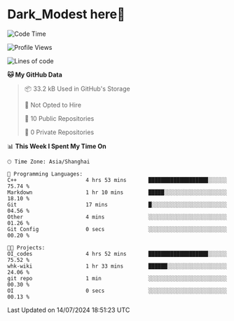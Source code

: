 # Dark_Modest here👋
<!--
<img align="left" src="https://github-readme-stats.vercel.app/api/top-langs/?username=DarkModest" height=255>
<img align="left" src="https://github-readme-stats.vercel.app/api?username=DarkModest&include_all_commits=true&count_private-true&custom_title=Dark_Modest'%20GitHub%20Stats&line_height=30&show_icons=true&hide_border=false&bg_color=ffffff&title_color=000000&icon_color=000000&text_color=463467"><br>
-->
<!--START_SECTION:waka-->
![Code Time](http://img.shields.io/badge/Code%20Time-81%20hrs%2056%20mins-blue)

![Profile Views](http://img.shields.io/badge/Profile%20Views-119-blue)

![Lines of code](https://img.shields.io/badge/From%20Hello%20World%20I%27ve%20Written-37.2%20thousand%20lines%20of%20code-blue)

**🐱 My GitHub Data** 

> 📦 33.2 kB Used in GitHub's Storage 
 > 
> 🚫 Not Opted to Hire
 > 
> 📜 10 Public Repositories 
 > 
> 🔑 0 Private Repositories 
 > 
📊 **This Week I Spent My Time On** 

```text
🕑︎ Time Zone: Asia/Shanghai

💬 Programming Languages: 
C++                      4 hrs 53 mins       ███████████████████░░░░░░   75.74 % 
Markdown                 1 hr 10 mins        █████░░░░░░░░░░░░░░░░░░░░   18.10 % 
Git                      17 mins             █░░░░░░░░░░░░░░░░░░░░░░░░   04.56 % 
Other                    4 mins              ░░░░░░░░░░░░░░░░░░░░░░░░░   01.26 % 
Git Config               0 secs              ░░░░░░░░░░░░░░░░░░░░░░░░░   00.20 % 

🐱‍💻 Projects: 
OI_codes                 4 hrs 52 mins       ███████████████████░░░░░░   75.52 % 
whk-wiki                 1 hr 33 mins        ██████░░░░░░░░░░░░░░░░░░░   24.06 % 
git repo                 1 min               ░░░░░░░░░░░░░░░░░░░░░░░░░   00.30 % 
OI                       0 secs              ░░░░░░░░░░░░░░░░░░░░░░░░░   00.13 % 
```


 Last Updated on 14/07/2024 18:51:23 UTC
<!--END_SECTION:waka-->
